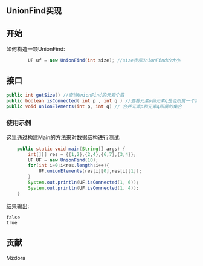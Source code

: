 ## UnionFind实现

## 开始

如何构造一颗UnionFind:

```java
        UF uf = new UnionFind(int size); //size表示UnionFind的大小
```

## 接口

```java
public int getSize() //查询UnionFind的元素个数
public boolean isConnected( int p , int q ) //查看元素p和元素q是否所属一个集合
public void unionElements(int p, int q) // 合并元素p和元素q所属的集合
```

### 使用示例

这里通过构建Main的方法来对数据结构进行测试:

```java
    public static void main(String[] args) {
        int[][] res = {{1,2},{2,4},{6,7},{3,4}};
        UF UF = new UnionFind(10);
        for(int i=0;i<res.length;i++){
            UF.unionElements(res[i][0],res[i][1]);
        }
        System.out.println(UF.isConnected(1, 6));
        System.out.println(UF.isConnected(1, 4));
    }
```

结果输出:

```
false
true
```


## 贡献

Mzdora
